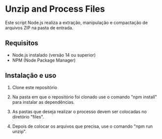 # Unzip and Process Files

Este script Node.js realiza a extração, manipulação e compactação de arquivos ZIP na pasta de entrada.

## Requisitos

- Node.js instalado (versão 14 ou superior)
- NPM (Node Package Manager)

## Instalação e uso

1. Clone este repositório

2. Na pasta em que o repositório foi clonado use o comando "npm install" para instalar as dependências.

3. As pastas que deseja realizar o processo devem ser colocadas no diretório "files".

4. Depois de colocar os arquivos que precisa, use o comando "npm run unzip".